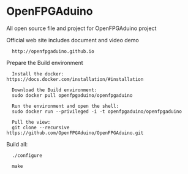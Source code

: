 # OpenFPGAduino
All open source file and project for OpenFPGAduino project

Official web site includes document and video demo

      http://openfpgaduino.github.io

Prepare the Build environment

      Install the docker: https://docs.docker.com/installation/#installation

      Download the Build environment: 
      sudo docker pull openfpgaduino/openfpgaduino

      Run the environment and open the shell:
      sudo docker run --privileged -i -t openfpgaduino/openfpgaduino

      Pull the view:
      git clone --recursive https://github.com/OpenFPGAduino/OpenFPGAduino.git

Build all:

      ./configure

      make

